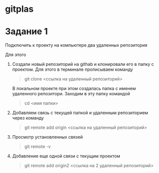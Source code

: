 # gitplas
# Задание 1
Подключить к проекту на компьютере два удаленных репозитория

Для этого

1. Создали новый репозиторий на githab и клонировали его в папку с проектом. Для этого в терминале прописываем команду

    > git clone <ссылка на удаленный репозиторий>

    В локальном проекте при этом создалась папка с именем удаленного репозитори. Заходим в эту папку  командой 
    
    > cd <имя папки>

2. Добавляем связь с текущей папкой и удаленным репозиторием через команду

    > git remote add origin <ссылка на удаленный репозиторий>

3. Просмотр установленных связей 

    > git remote -v 

4. Добавление еще одной связи с текущим проектом

    > git remote add origin2 <ссылка на 2 удаленный репозиторий>